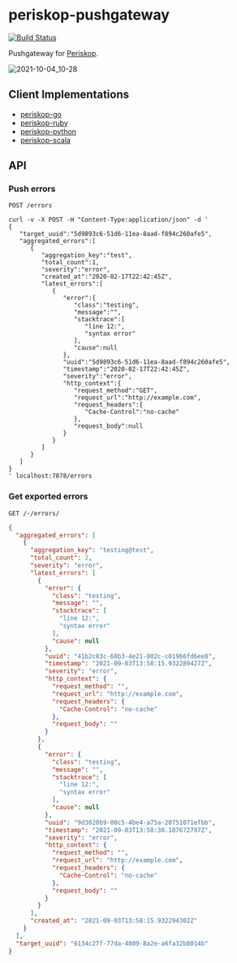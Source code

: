 # periskop-pushgateway

[![Build Status](https://api.cirrus-ci.com/github/periskop-dev/periskop-pushgateway.svg)](https://cirrus-ci.com/github/periskop-dev/periskop-pushgateway)

Pushgateway for [Periskop](https://github.com/periskop-dev/periskop).

![2021-10-04_10-28](https://user-images.githubusercontent.com/280193/135818707-ad1d62b1-e65c-4878-a6e0-19d2f37e8022.png)

## Client Implementations

* [periskop-go](https://github.com/periskop-dev/periskop-go#using-push-gateway)
* [periskop-ruby](hhttps://github.com/periskop-dev/periskop-ruby#use-a-rack-middleware)
* [periskop-python](https://github.com/periskop-dev/periskop-python#using-push-gateway)
* [periskop-scala](https://github.com/periskop-dev/periskop-scala#using-push-gateway)

## API

### Push errors

`POST /errors`

```
curl -v -X POST -H "Content-Type:application/json" -d '
{
   "target_uuid":"5d9893c6-51d6-11ea-8aad-f894c260afe5",
   "aggregated_errors":[
      {
         "aggregation_key":"test",
         "total_count":1,
         "severity":"error",
         "created_at":"2020-02-17T22:42:45Z",
         "latest_errors":[
            {
               "error":{
                  "class":"testing",
                  "message":"",
                  "stacktrace":[
                     "line 12:",
                     "syntax error"
                  ],
                  "cause":null
               },
               "uuid":"5d9893c6-51d6-11ea-8aad-f894c260afe5",
               "timestamp":"2020-02-17T22:42:45Z",
               "severity":"error",
               "http_context":{
                  "request_method":"GET",
                  "request_url":"http://example.com",
                  "request_headers":{
                     "Cache-Control":"no-cache"
                  },
                  "request_body":null
               }
            }
         ]
      }
   ]
}                                           
' localhost:7878/errors
```

### Get exported errors

`GET /-/errors/`

```json
{
  "aggregated_errors": [
    {
      "aggregation_key": "testing@test",
      "total_count": 2,
      "severity": "error",
      "latest_errors": [
        {
          "error": {
            "class": "testing",
            "message": "",
            "stacktrace": [
              "line 12:",
              "syntax error"
            ],
            "cause": null
          },
          "uuid": "41b2c83c-60b3-4e21-802c-c01966fd6ee8",
          "timestamp": "2021-09-03T13:58:15.932289427Z",
          "severity": "error",
          "http_context": {
            "request_method": "",
            "request_url": "http://example.com",
            "request_headers": {
              "Cache-Control": "no-cache"
            },
            "request_body": ""
          }
        },
        {
          "error": {
            "class": "testing",
            "message": "",
            "stacktrace": [
              "line 12:",
              "syntax error"
            ],
            "cause": null
          },
          "uuid": "9d3020b9-00c5-4be4-a75a-20751071efbb",
          "timestamp": "2021-09-03T13:58:30.187672797Z",
          "severity": "error",
          "http_context": {
            "request_method": "",
            "request_url": "http://example.com",
            "request_headers": {
              "Cache-Control": "no-cache"
            },
            "request_body": ""
          }
        }
      ],
      "created_at": "2021-09-03T13:58:15.932294302Z"
    }
  ],
  "target_uuid": "6134c27f-77da-4809-8a2e-a6fa32b8014b"
}
```
